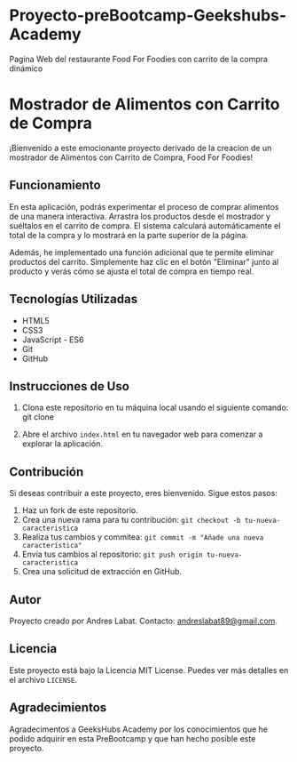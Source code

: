 
# Proyecto-preBootcamp-Geekshubs-Academy
Pagina Web del restaurante Food For Foodies con carrito de la compra dinámico

# Mostrador de Alimentos con Carrito de Compra

¡Bienvenido a este emocionante proyecto derivado de la creacion de un mostrador de Alimentos con Carrito de Compra, Food For Foodies!

## Funcionamiento

En esta aplicación, podrás experimentar el proceso de comprar alimentos de una manera interactiva. Arrastra los productos desde el mostrador y suéltalos 
en el carrito de compra. El sistema calculará automáticamente el total de la compra y lo mostrará en la parte superior de la página.

Además, he implementado una función adicional que te permite eliminar productos del carrito. Simplemente haz clic en el botón "Eliminar" junto al producto y verás cómo se ajusta el total de compra en tiempo real.

## Tecnologías Utilizadas

- HTML5
- CSS3
- JavaScript - ES6
- Git
- GitHub

## Instrucciones de Uso

1. Clona este repositorio en tu máquina local usando el siguiente comando:
   git clone 

2. Abre el archivo `index.html` en tu navegador web para comenzar a explorar la aplicación.

## Contribución

Si deseas contribuir a este proyecto, eres bienvenido. Sigue estos pasos:

1. Haz un fork de este repositorio.
2. Crea una nueva rama para tu contribución: `git checkout -b tu-nueva-caracteristica`
3. Realiza tus cambios y commitea: `git commit -m "Añade una nueva característica"`
4. Envía tus cambios al repositorio: `git push origin tu-nueva-caracteristica`
5. Crea una solicitud de extracción en GitHub.

## Autor

Proyecto creado por Andres Labat.
Contacto: andreslabat89@gmail.com.

## Licencia

Este proyecto está bajo la Licencia MIT License. Puedes ver más detalles en el archivo `LICENSE`.

## Agradecimientos

Agradecimentos a GeeksHubs Academy por los conocimientos que he podido adquirir en esta PreBootcamp y que han hecho posible este proyecto.

